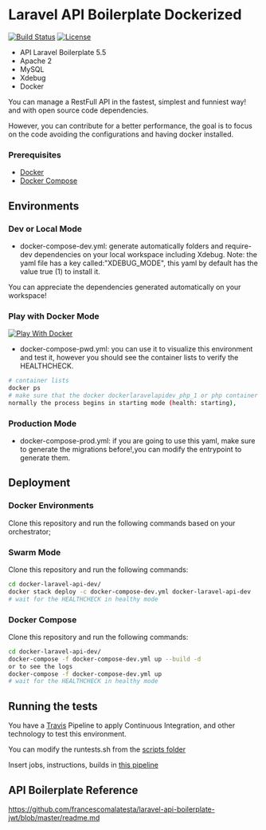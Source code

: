 # Laravel API Boilerplate Dockerized

[![Build Status](https://travis-ci.org/jfernancordova/docker-laravel-api-dev.svg?branch=master)](https://travis-ci.org/jfernancordova/docker-laravel-api-dev)
[![License](https://img.shields.io/badge/License-MIT-yellow.svg)](https://opensource.org/licenses/MIT)

* API Laravel Boilerplate 5.5
* Apache 2
* MySQL
* Xdebug
* Docker

You can manage a RestFull API in the fastest, simplest and funniest way! and with open source code dependencies.

However, you can contribute for a better performance, the goal is to focus on the code avoiding the configurations and having docker installed.

### Prerequisites

* [Docker](https://docs.docker.com/install/)
* [Docker Compose](https://docs.docker.com/compose/install/)

## Environments

### Dev or Local Mode
* docker-compose-dev.yml: generate automatically folders and require-dev dependencies on your local workspace including Xdebug.
Note: the yaml file has a key called:"XDEBUG_MODE", this yaml by default has the value true (1) to install it.

You can appreciate the dependencies generated automatically on your workspace!

### Play with Docker Mode

[![Play With Docker](https://cdn.rawgit.com/play-with-docker/stacks/cff22438/assets/images/button.png)](http://play-with-docker.com?stack=https://raw.githubusercontent.com/jfernancordova/docker-laravel-api-dev/master/docker-compose-pwd.yml)

* docker-compose-pwd.yml: you can use it to visualize this environment and test it, however you should see the container lists to verify the HEALTHCHECK. 

```bash
# container lists
docker ps
# make sure that the docker dockerlaravelapidev_php_1 or php container is (healthy),
normally the process begins in starting mode (health: starting),
```
### Production Mode
* docker-compose-prod.yml: if you are going to use this yaml, make sure to generate the migrations before!,you can modify the entrypoint to generate them.

## Deployment
 
### Docker Environments

Clone this repository and run the following commands based on your orchestrator;

### Swarm Mode
Clone this repository and run the following commands:
```bash
cd docker-laravel-api-dev/
docker stack deploy -c docker-compose-dev.yml docker-laravel-api-dev
# wait for the HEALTHCHECK in healthy mode
```

### Docker Compose
Clone this repository and run the following commands:
```bash
cd docker-laravel-api-dev/
docker-compose -f docker-compose-dev.yml up --build -d 
or to see the logs 
docker-compose -f docker-compose-dev.yml up 
# wait for the HEALTHCHECK in healthy mode
```
## Running the tests

You have a [Travis](https://travis-ci.org/) Pipeline to apply Continuous Integration, and other technology to test this environment.

You can modify the runtests.sh from the [scripts folder](https://raw.githubusercontent.com/jfernancordova/docker-laravel-api-dev/master/scripts/runtests.sh)

Insert jobs, instructions, builds in [this pipeline](https://raw.githubusercontent.com/jfernancordova/docker-laravel-api-dev/master/.travis.yml)

## API Boilerplate Reference
https://github.com/francescomalatesta/laravel-api-boilerplate-jwt/blob/master/readme.md
